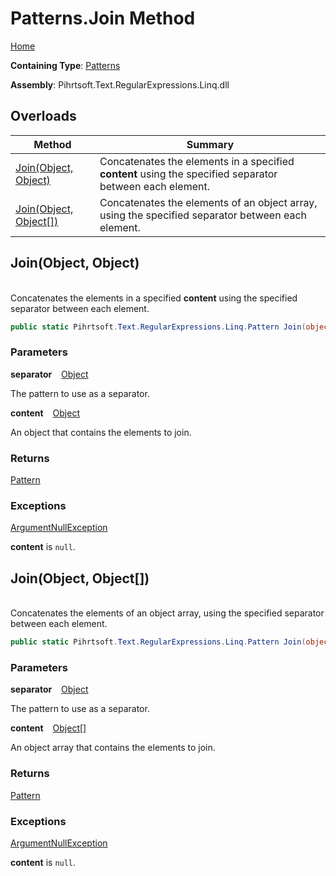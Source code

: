 # Patterns\.Join Method

[Home](../../../../../../README.md)

**Containing Type**: [Patterns](../README.md)

**Assembly**: Pihrtsoft\.Text\.RegularExpressions\.Linq\.dll

## Overloads

| Method | Summary |
| ------ | ------- |
| [Join(Object, Object)](#Pihrtsoft_Text_RegularExpressions_Linq_Patterns_Join_System_Object_System_Object_) | Concatenates the elements in a specified **content** using the specified separator between each element\. |
| [Join(Object, Object\[\])](#Pihrtsoft_Text_RegularExpressions_Linq_Patterns_Join_System_Object_System_Object___) | Concatenates the elements of an object array, using the specified separator between each element\. |

## Join\(Object, Object\) <a name="Pihrtsoft_Text_RegularExpressions_Linq_Patterns_Join_System_Object_System_Object_"></a>

\
Concatenates the elements in a specified **content** using the specified separator between each element\.

```csharp
public static Pihrtsoft.Text.RegularExpressions.Linq.Pattern Join(object separator, object content)
```

### Parameters

**separator** &ensp; [Object](https://docs.microsoft.com/en-us/dotnet/api/system.object)

The pattern to use as a separator\.

**content** &ensp; [Object](https://docs.microsoft.com/en-us/dotnet/api/system.object)

An object that contains the elements to join\.

### Returns

[Pattern](../../Pattern/README.md)

### Exceptions

[ArgumentNullException](https://docs.microsoft.com/en-us/dotnet/api/system.argumentnullexception)

**content** is `null`\.

## Join\(Object, Object\[\]\) <a name="Pihrtsoft_Text_RegularExpressions_Linq_Patterns_Join_System_Object_System_Object___"></a>

\
Concatenates the elements of an object array, using the specified separator between each element\.

```csharp
public static Pihrtsoft.Text.RegularExpressions.Linq.Pattern Join(object separator, params object[] content)
```

### Parameters

**separator** &ensp; [Object](https://docs.microsoft.com/en-us/dotnet/api/system.object)

The pattern to use as a separator\.

**content** &ensp; [Object](https://docs.microsoft.com/en-us/dotnet/api/system.object)\[\]

An object array that contains the elements to join\.

### Returns

[Pattern](../../Pattern/README.md)

### Exceptions

[ArgumentNullException](https://docs.microsoft.com/en-us/dotnet/api/system.argumentnullexception)

**content** is `null`\.

